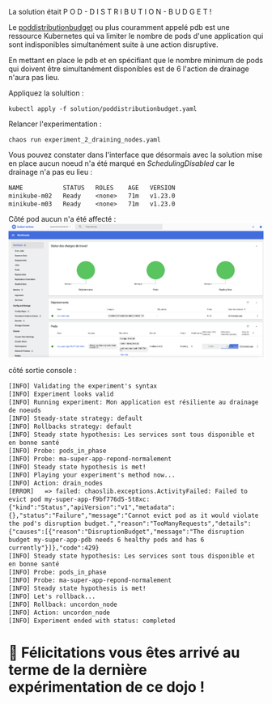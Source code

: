La solution était P O D - D I S T R I B U T I O N - B U D G E T ! 

Le [poddistributionbudget](https://kubernetes.io/docs/concepts/workloads/pods/disruptions/#pod-disruption-budgets) ou plus couramment appelé pdb est une ressource Kubernetes qui va limiter le nombre de pods d'une application qui sont indisponibles simultanément suite à une action disruptive.

En mettant en place le pdb et en spécifiant que le nombre minimum de pods qui doivent être simultanément disponibles est de 6 l'action de drainage n'aura pas lieu.

Appliquez la solultion :
````
kubectl apply -f solution/poddistributionbudget.yaml
````

Relancer l'experimentation :

````
chaos run experiment_2_draining_nodes.yaml
````

Vous pouvez constater dans l'interface que désormais avec la solution mise en place aucun noeud n'a été marqué en *SchedulingDisabled* car le drainage n'a pas eu lieu :
````
NAME           STATUS   ROLES    AGE   VERSION
minikube-m02   Ready    <none>   71m   v1.23.0
minikube-m03   Ready    <none>   71m   v1.23.0
````

Côté pod aucun n'a été affecté :
![](../docs/up.png)

côté sortie console :
````
[INFO] Validating the experiment's syntax
[INFO] Experiment looks valid
[INFO] Running experiment: Mon application est résiliente au drainage de noeuds
[INFO] Steady-state strategy: default
[INFO] Rollbacks strategy: default
[INFO] Steady state hypothesis: Les services sont tous disponible et en bonne santé
[INFO] Probe: pods_in_phase
[INFO] Probe: ma-super-app-repond-normalement
[INFO] Steady state hypothesis is met!
[INFO] Playing your experiment's method now...
[INFO] Action: drain_nodes
[ERROR]   => failed: chaoslib.exceptions.ActivityFailed: Failed to evict pod my-super-app-f9bf776d5-5t8xc: {"kind":"Status","apiVersion":"v1","metadata":{},"status":"Failure","message":"Cannot evict pod as it would violate the pod's disruption budget.","reason":"TooManyRequests","details":{"causes":[{"reason":"DisruptionBudget","message":"The disruption budget my-super-app-pdb needs 6 healthy pods and has 6 currently"}]},"code":429}
[INFO] Steady state hypothesis: Les services sont tous disponible et en bonne santé
[INFO] Probe: pods_in_phase
[INFO] Probe: ma-super-app-repond-normalement
[INFO] Steady state hypothesis is met!
[INFO] Let's rollback...
[INFO] Rollback: uncordon_node
[INFO] Action: uncordon_node
[INFO] Experiment ended with status: completed
````

# 🎉 Félicitations vous êtes arrivé au terme de la dernière expérimentation de ce dojo !